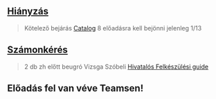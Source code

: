 ## [Hiányzás](https://canvas.elte.hu/courses/57298/pages/tudnivalok-a-hianyzasokrol)
> Kötelező bejárás
> [Catalog](https://catalog.inf.elte.hu/)
> 8 előadásra kell bejönni
> jelenleg 1/13
## [Számonkérés](https://canvas.elte.hu/courses/57298/pages/tudnivalok-a-vizsgarol)
> 2 db zh előtt beugró
> Vizsga Szóbeli
> [Hivatalós Felkészülési guide](https://canvas.elte.hu/courses/57298/pages/hogyan-keszuljek-a-vizsgara)

## Előadás fel van véve Teamsen!
